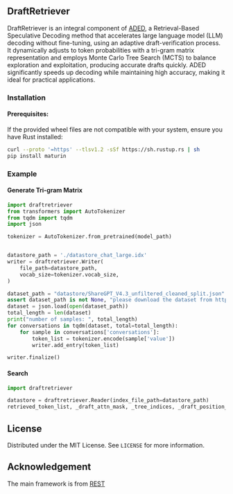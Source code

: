 ## DraftRetriever

DraftRetriever is an integral component of [ADED](https://github.com/liuxukun2000/ADED), a Retrieval-Based Speculative Decoding method that accelerates large language model (LLM) decoding without fine-tuning, using an adaptive draft-verification process. It dynamically adjusts to token probabilities with a tri-gram matrix representation and employs Monte Carlo Tree Search (MCTS) to balance exploration and exploitation, producing accurate drafts quickly. ADED significantly speeds up decoding while maintaining high accuracy, making it ideal for practical applications.

### Installation

#### Prerequisites:
If the provided wheel files are not compatible with your system, ensure you have Rust installed:

```sh
curl --proto '=https' --tlsv1.2 -sSf https://sh.rustup.rs | sh
pip install maturin
```
### Example

#### Generate Tri-gram Matrix
```python
import draftretriever
from transformers import AutoTokenizer
from tqdm import tqdm
import json

tokenizer = AutoTokenizer.from_pretrained(model_path)


datastore_path = './datastore_chat_large.idx'
writer = draftretriever.Writer(
    file_path=datastore_path,
    vocab_size=tokenizer.vocab_size,
)

dataset_path = "datastore/ShareGPT_V4.3_unfiltered_cleaned_split.json"
assert dataset_path is not None, "please download the dataset from https://huggingface.co/datasets/Aeala/ShareGPT_Vicuna_unfiltered"
dataset = json.load(open(dataset_path))
total_length = len(dataset)
print("number of samples: ", total_length)
for conversations in tqdm(dataset, total=total_length):
    for sample in conversations['conversations']:
        token_list = tokenizer.encode(sample['value'])
        writer.add_entry(token_list)

writer.finalize()
```
#### Search
```python
import draftretriever

datastore = draftretriever.Reader(index_file_path=datastore_path)
retrieved_token_list, _draft_attn_mask, _tree_indices, _draft_position_ids, _retrieve_indices = datastore.search(token_list, choices=max_num_draft)
```
## License

Distributed under the MIT License. See `LICENSE` for more information.

## Acknowledgement
The main framework is from [REST](https://github.com/FasterDecoding/REST)


